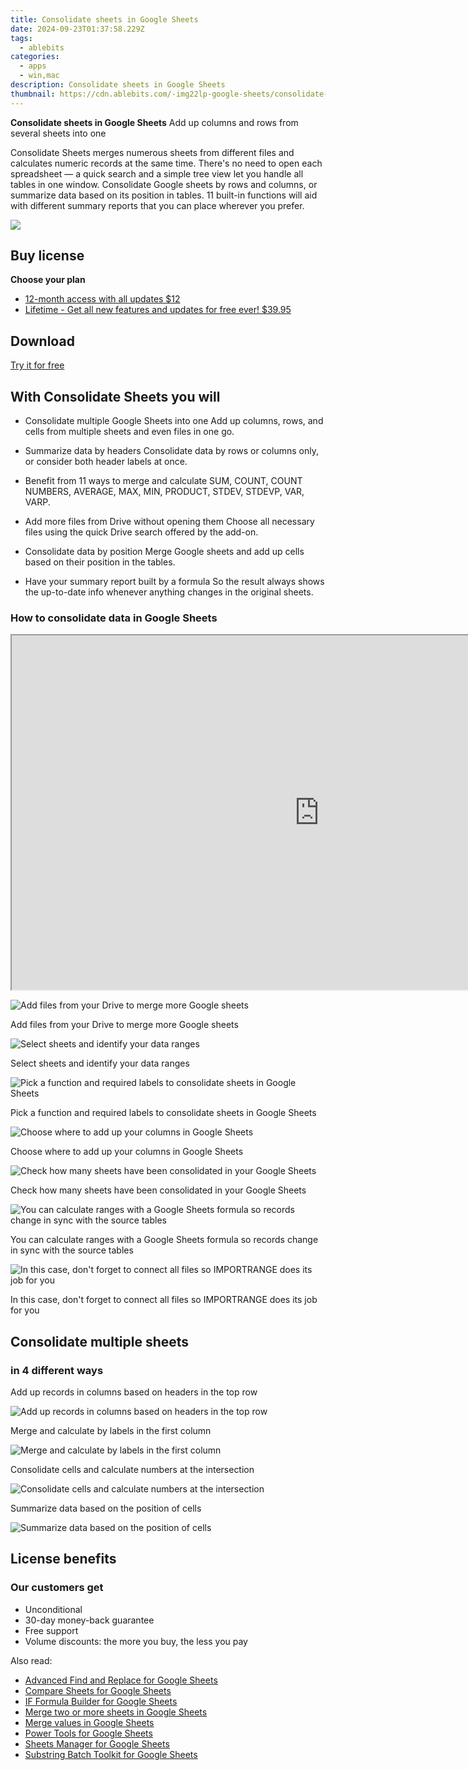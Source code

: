 ```yaml
---
title: Consolidate sheets in Google Sheets
date: 2024-09-23T01:37:58.229Z
tags: 
  - ablebits
categories: 
  - apps
  - win,mac
description: Consolidate sheets in Google Sheets
thumbnail: https://cdn.ablebits.com/-img22lp-google-sheets/consolidate-sheets/header-cover.webp
---
```


**Consolidate sheets in Google Sheets**
Add up columns and rows from several sheets into one

Consolidate Sheets merges numerous sheets from different files and calculates numeric records at the same time. There's no need to open each spreadsheet — a quick search and a simple tree view let you handle all tables in one window. Consolidate Google sheets by rows and columns, or summarize data based on its position in tables. 11 built-in functions will aid with different summary reports that you can place wherever you prefer.

![](https://cdn.ablebits.com/-img22lp-google-sheets/consolidate-sheets/header-cover.webp)

## Buy license

**Choose your plan**

- [12-month access with all updates $12](https://secure.2checkout.com/order/checkout.php?PRODS=26076629&QTY=1&AFFILIATE=108875&CART=1&CARD=2&DESIGN_TYPE=2&SHORT_FORM=1&COUPON=TrSbrExp-MnrAdns-01&CLEAN_CART=ALL&SRC=website)
- [Lifetime - Get all new features and updates for free ever! $39.95](https://secure.2checkout.com/order/checkout.php?PRODS=26076791&QTY=1&AFFILIATE=108875&CART=1&CARD=2&DESIGN_TYPE=2&SHORT_FORM=1&CLEAN_CART=ALL&SRC=website)

## Download

[Try it for free](https://workspace.google.com/marketplace/app/consolidate_sheets/1026275620000)

## With Consolidate Sheets you will

-   Consolidate multiple Google Sheets into one Add up columns, rows, and cells from multiple sheets and even files in one go.
-   Summarize data by headers Consolidate data by rows or columns only, or consider both header labels at once.
-   Benefit from 11 ways to merge and calculate SUM, COUNT, COUNT NUMBERS, AVERAGE, MAX, MIN, PRODUCT, STDEV, STDEVP, VAR, VARP.

-   Add more files from Drive without opening them Choose all necessary files using the quick Drive search offered by the add-on.
-   Consolidate data by position Merge Google sheets and add up cells based on their position in the tables.
-   Have your summary report built by a formula So the result always shows the up-to-date info whenever anything changes in the original sheets.

### How to consolidate data in Google Sheets

 

<iframe loading="lazy" width="984" height="567" class="" src="https://www.youtube-nocookie.com/embed/6d_S5JAn2UA" allow="encrypted-media" allowfullscreen=""></iframe>

 ![Add files from your Drive to merge more Google sheets](https://cdn.ablebits.com/-img22lp-google-sheets/consolidate-sheets/search-drive.png)

Add files from your Drive to merge more Google sheets

 ![Select sheets and identify your data ranges](https://cdn.ablebits.com/-img22lp-google-sheets/consolidate-sheets/select-sheets.png)

Select sheets and identify your data ranges

 ![Pick a function and required labels to consolidate sheets in Google Sheets](https://cdn.ablebits.com/-img22lp-google-sheets/consolidate-sheets/tweak-consolidation-options.png)

Pick a function and required labels to consolidate sheets in Google Sheets

 ![Choose where to add up your columns in Google Sheets](https://cdn.ablebits.com/-img22lp-google-sheets/consolidate-sheets/place-result.png)

Choose where to add up your columns in Google Sheets

 ![Check how many sheets have been consolidated in your Google Sheets](https://cdn.ablebits.com/-img22lp-google-sheets/consolidate-sheets/final-message.png)

Check how many sheets have been consolidated in your Google Sheets

 ![You can calculate ranges with a Google Sheets formula so records change in sync with the source tables](https://cdn.ablebits.com/-img22lp-google-sheets/consolidate-sheets/result-formula.png)

You can calculate ranges with a Google Sheets formula so records change in sync with the source tables

 ![In this case, don't forget to connect all files so IMPORTRANGE does its job for you](https://cdn.ablebits.com/-img22lp-google-sheets/consolidate-sheets/connect-sheets.png)

In this case, don't forget to connect all files so IMPORTRANGE does its job for you

## Consolidate multiple sheets

### in 4 different ways

Add up records in columns based on headers in the top row

 ![Add up records in columns based on headers in the top row](https://cdn.ablebits.com/-img22lp-google-sheets/consolidate-sheets/scheme-consolidate-headers.png)

Merge and calculate by labels in the first column

 ![Merge and calculate by labels in the first column](https://cdn.ablebits.com/-img22lp-google-sheets/consolidate-sheets/scheme-consolidate-column-labels.png)

Consolidate cells and calculate numbers at the intersection

 ![Consolidate cells and calculate numbers at the intersection](https://cdn.ablebits.com/-img22lp-google-sheets/consolidate-sheets/scheme-consolidate-column-row-labels.png)

Summarize data based on the position of cells

 ![Summarize data based on the position of cells](https://cdn.ablebits.com/-img22lp-google-sheets/consolidate-sheets/scheme-consolidate-position.png)

## License benefits

### Our customers get

- Unconditional
- 30-day money-back guarantee
- Free support
- Volume discounts: the more you buy, the less you pay 

<ins class="adsbygoogle"
      style="display:block"
      data-ad-client="ca-pub-7571918770474297"
      data-ad-slot="8358498916"
      data-ad-format="auto"
      data-full-width-responsive="true"></ins>

<span class="atpl-alsoreadstyle">Also read:</span>
<div><ul>
<li><a href="https://tools.techidaily.com/ablebits/google-sheets-add-ons-find-replace/"><u>Advanced Find and Replace for Google Sheets</u></a></li>
<li><a href="https://tools.techidaily.com/ablebits/google-sheets-add-ons-compare-google-sheets/"><u>Compare Sheets for Google Sheets</u></a></li>
<li><a href="https://tools.techidaily.com/ablebits/google-sheets-add-ons-if-formula-builder/"><u>IF Formula Builder for Google Sheets</u></a></li>
<li><a href="https://tools.techidaily.com/ablebits/google-sheets-add-ons-merge-sheets/"><u>Merge two or more sheets in Google Sheets</u></a></li>
<li><a href="https://tools.techidaily.com/ablebits/google-sheets-add-ons-merge-values/"><u>Merge values in Google Sheets</u></a></li>
<li><a href="https://tools.techidaily.com/ablebits/google-sheets-add-ons-power-tools/"><u>Power Tools for Google Sheets</u></a></li>
<li><a href="https://tools.techidaily.com/ablebits/google-sheets-add-ons-google-sheets-manager/"><u>Sheets Manager for Google Sheets</u></a></li>
<li><a href="https://tools.techidaily.com/ablebits/google-sheets-add-ons-find-manage-substrings/"><u>Substring Batch Toolkit for Google Sheets</u></a></li>
</ul></div>

